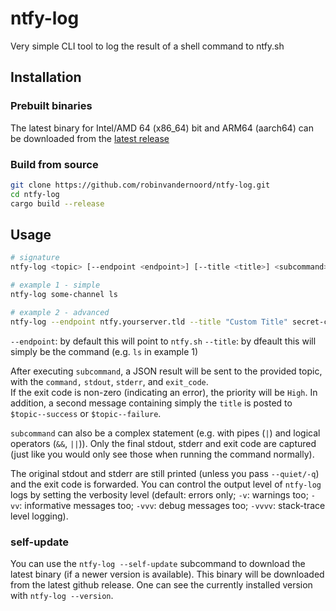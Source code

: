 # ntfy-log

Very simple CLI tool to log the result of a shell command to ntfy.sh

## Installation

### Prebuilt binaries

The latest binary for Intel/AMD 64 (x86_64) bit and ARM64 (aarch64) can be 
downloaded from the [latest release](https://github.com/robinvandernoord/ntfy-log/releases)

### Build from source

```bash
git clone https://github.com/robinvandernoord/ntfy-log.git
cd ntfy-log
cargo build --release
```

## Usage

```bash
# signature
ntfy-log <topic> [--endpoint <endpoint>] [--title <title>] <subcommand>...

# example 1 - simple
ntfy-log some-channel ls

# example 2 - advanced
ntfy-log --endpoint ntfy.yourserver.tld --title "Custom Title" secret-channel ls -alh
```

`--endpoint`: by default this will point to `ntfy.sh`
`--title`: by dfeault this will simply be the command (e.g. `ls` in example 1)

After executing `subcommand`, a JSON result will be sent to the provided topic, with the `command,` `stdout`, `stderr`, and `exit_code`.  
If the exit code is non-zero (indicating an error), the priority will be `High`.
In addition, a second message containing simply the `title` is posted to `$topic--success` or `$topic--failure`.

`subcommand` can also be a complex statement (e.g. with pipes (`|`) and logical operators (`&&`, `||`)). Only the final stdout, stderr and exit code are captured (just like you would only see those when running the command normally).

The original stdout and stderr are still printed (unless you pass `--quiet/-q`) and the exit code is forwarded. You can control the output level of `ntfy-log` logs by setting the verbosity level (default: errors only; `-v`: warnings too; `-vv`: informative messages too; `-vvv`: debug messages too; `-vvvv`: stack-trace level logging).

### self-update
You can use the `ntfy-log --self-update` subcommand to download the latest binary (if a newer version is available). 
This binary will be downloaded from the latest github release.
One can see the currently installed version with `ntfy-log --version`.
